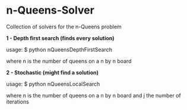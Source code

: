 # n-Queens-Solver
Collection of solvers for the n-Queens problem

**1 - Depth first search (finds every solution)**

usage: $ python nQueensDepthFirstSearch <n>

where n is the number of queens on a n by n board

**2 - Stochastic (might find a solution)**

usage: $ python nQueensLocalSearch <n> <j>

where n is the number of queens on a n by n board
and j the number of iterations
